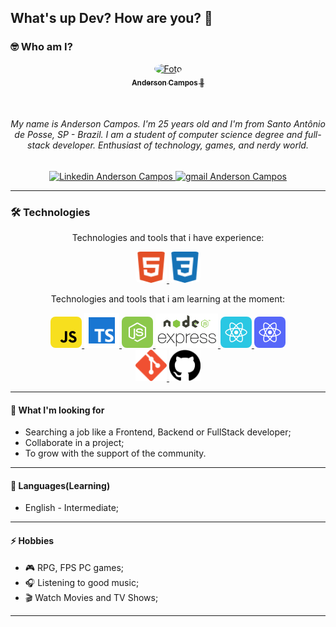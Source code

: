 ## What's up Dev? How are you? 👋

### 🤓 Who am I?

<p align="center">
    <a href="https://app.rocketseat.com.br/me/andercampos" target="_blank">
        <img 
            style="border-radius: 50%;" 
            src="https://avatars0.githubusercontent.com/u/51854580?s=460&u=7b613239d54bd4788318c525b601289ae8810305&v=4" 
            width="120px;" 
            alt="Foto">       
        <br/>
        <sub><b>Anderson Campos  🚀</b></sub>
    </a>
</p>
</br>
<h6 align="center">
    My name is Anderson Campos. I'm 25 years old and I'm from Santo Antônio de Posse, SP - Brazil. I am a student of computer science degree and full-stack developer. Enthusiast of technology, games, and nerdy world.
</h6>

<p align="center">
    <a href="https://www.linkedin.com/in/andercampos/">
        <img 
            alt="Linkedin Anderson Campos" 
            src="https://img.shields.io/badge/-Anderson%20Campos-%230077b5?style=flat-square&logo=linkedin">
    </a>
    <a href="mailto:anderleitec@gmail.com">
        <img 
            alt="gmail Anderson Campos" 
            src="https://img.shields.io/badge/-anderleitec@gmail.com-%23c14438?style=flat-square&logo=gmail&logoColor=white">
    </a>
</p>

---
### 🛠 Technologies

<p align="center">
Technologies and tools that i have experience:

<p align="center">
    <a href="https://developer.mozilla.org/en-US/docs/Web/HTML">
        <img 
            src="https://github.com/andercampos/andercampos/blob/master/assets/icon-html5.svg" 
            alt="logo HTML5"
            width="50px"
            style="border-radius: 8px;">
    </a>
    <a href="https://developer.mozilla.org/en-US/docs/Web/CSS">
        <img 
            src="https://github.com/andercampos/andercampos/blob/master/assets/icon-css3.svg" 
            alt="logo CSS3"
            width="50px"
            style="border-radius: 8px;">
    </a>
 </p>

<p align="center">
Technologies and tools that i am learning at the moment:

<p align="center">
    <a href="https://www.javascript.com/">
        <img 
            src="https://github.com/andercampos/andercampos/blob/master/assets/icon-javascript.svg" 
            alt="logo JavaScript"
            width="50px"
            style="border-radius: 8px;">
    </a>
    <a href="https://www.typescriptlang.org/">
        <img 
            src="https://github.com/andercampos/andercampos/blob/master/assets/icon-typescript.png"
            alt="logo Typescript"
            width="56px">
    </a>
    <a href="https://nodejs.org/en/">
        <img 
            src="https://github.com/andercampos/andercampos/blob/master/assets/icon-nodejs.svg" 
            alt="logo Node.js"
            width="50px"
            style="border-radius: 8px;">
    </a>
    <a href="https://expressjs.com/">
        <img 
            src="https://github.com/andercampos/andercampos/blob/master/assets/icon-express2.png" 
            alt="logo express"
            width="100px">
    </a>
    <a href="https://reactjs.org/">
        <img 
            src="https://github.com/andercampos/andercampos/blob/master/assets/icon-react.svg"
            alt="logo React"
            width="50px"
            style="border-radius: 8px;">
    </a>
    <a href="https://reactnative.dev/">
        <img 
            src="https://github.com/andercampos/andercampos/blob/master/assets/icon-react-native.svg"
            alt="logo React native"
            width="50px"
            style="border-radius: 8px;">
    </a>
    </br>
    <a href="https://git-scm.com/">
        <img 
            src="https://github.com/andercampos/andercampos/blob/master/assets/icon-git.svg" 
            alt="logo git"
            width="50px">
    </a>
    <!-- <a href="https://www.postgresql.org/">
        <img 
            src="https://github.com/andercampos/andercampos/blob/master/assets/icon-postgresql.svg" 
            alt="logo postgreSQL"
            width="50px">
    </a>
    <a href="https://www.figma.com/">
        <img 
            src="https://github.com/andercampos/andercampos/blob/master/assets/icon-figma.svg" 
            alt="logo Figma"
            width="50px">
    </a> -->
    <a href="https://github.com/">
        <img 
            src="https://github.com/andercampos/andercampos/blob/master/assets/icon-gitHub2.svg" 
            alt="logo Github"
            width="50px">
    </a>
</p>

---
#### 🚧 What I'm looking for

- Searching a job like a Frontend, Backend or FullStack developer;
- Collaborate in a project;
- To grow with the support of the community.




---
#### 💬 Languages(Learning)

- English - Intermediate;

---
#### ⚡ Hobbies

- 🎮 RPG, FPS PC games;
- 🎧 Listening to good music;
- 🎬 Watch Movies and TV Shows;

---
